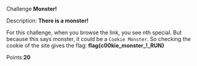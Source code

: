 Challenge **Monster!**
 
Description: **There is a monster!**

For this challenge, when you browse the link, you see nth special. But because this says monster, it could be a `Cookie Monster`. So checking the cookie of the site gives the flag: **flag{c00kie_monster_!_RUN}**

Points:**20**